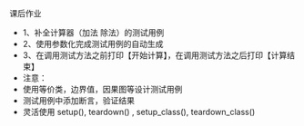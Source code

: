 课后作业

- 1、补全计算器（加法 除法）的测试用例
- 2、使用参数化完成测试用例的自动生成
- 3、在调用测试方法之前打印【开始计算】，在调用测试方法之后打印【计算结束】
- 注意：
 - 使用等价类，边界值，因果图等设计测试用例
 - 测试用例中添加断言，验证结果
 - 灵活使用 setup(), teardown() , setup_class(), teardown_class()
